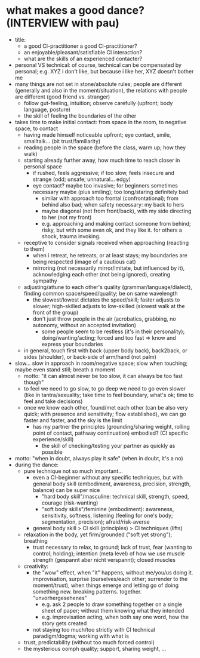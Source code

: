 what makes a good dance? (INTERVIEW with pau)
======================================================================================================================
* title:
    * a good CI-practitioner a good CI-practitioner?
    * an enjoyable/pleasant/satisfiable CI interaction?
    * what are the skills of an experienced contacter?
* personal VS technical: of course, technical can be compensated by personal; e.g. XYZ i don't like, but because i like her, XYZ doesn't bother me
* many things are not set in stone/absolute rules; people are different (generally and also in the moment/situation), the relations with people are different (good friend vs. stranger)
    * follow gut-feeling, intuition; observe carefully (upfront; body language, posture)
    * the skill of feeling the boundaries of the other
* takes time to make initial contact: from space in the room, to negative space, to contact
    * having made himself noticeable upfront; eye contact, smile, smalltalk... (bit trust/familiarity)
    * reading people in the space (before the class, warm up; how they walk)
    * starting already further away, how much time to reach closer in personal space
        * if rushed, feels aggressive; if too slow, feels insecure and strange (odd; unsafe; unnatural... edgy)
        * eye contact? maybe too invasive; for beginners sometimes necessary maybe (plus smiling); too long/staring definitely bad
            * similar with approach too frontal (confrontational); from behind also bad; when safety necessary: my back to hers
            * maybe diagonal (not from front/back), with my side directing to her (not my front)
            * e.g. approaching and making contact someone from behind; risky, but with some even ok, and they like it. for others a shock, trauma invoking.
    * receptive to consider signals received when approaching (reacting to them)
        * when i retreat, he retreats, or at least stays; my boundaries are being respected (image of a cautious cat)
        * mirroring (not necessarily mirror/imitate, but influenced by it), acknowledging each other (not being ignored), creating sympathy
    * adjusting/attune to each other's quality (grammar/language/dialect), finding common space/speed/quality; be on same wavelength
        * the slowest/lowest dictates the speed/skill; faster adjusts to slower; high-skilled adjusts to low-skilled (slowest walk at the front of the group)
        * don't just throw people in the air (acrobatics, grabbing, no autonomy, without an accepted invitation)
            * some people seem to be restless (it's in their personality); doing/wanting/acting; forced and too fast => know and express your boundaries
    * in general, touch first with back (upper body back), back2back, or sides (shoulder), or back-side of arm/hand (not palm)
* slow... slow in approach in room/negative space; slow when touching; maybe even stand still; breath a moment
    * motto: "it can almost never be too slow, it can always be too fast though"
    * to feel we need to go slow, to go deep we need to go even slower (like in tantra/sexuality; take time to feel boundary, what's ok; time to feel and take decisions)
    * once we know each other, found/met each other (can be also very quick; with presence and sensitivity; flow established), we can go faster and faster, and the sky is the limit
        * has my partner the principles (grounding/sharing weight, rolling point of contact, pathway continuation) embodied? (CI specific experience/skill)
            * the skill of checking/testing your partner as quickly as possible
* motto: "when in doubt, always play it safe" (when in doubt, it's a no)
* during the dance:
    * pure technique not so much important...
        * even a CI-beginner without any specific techniques, but with general body skill (embodiment, awareness, precision, strength, balance) can be super nice
            * "hard body skill"/masculine: technical skill, strength, speed, courage (risk-wanting)
            * "soft body skills"/feminine (embodiment): awareness, sensitivity, softness, listening (feeling for one's body; segmentation, precision); afraid/risk-averse
        * general body skill > CI skill (principles) > CI techniques (lifts)
    * relaxation in the body, yet firm/grounded ("soft yet strong"); breathing
        * trust necessary to relax, to ground; lack of trust, fear (wanting to control; holding); intention (meta level) of how we use muscle strength (gespannt aber nicht verspannt); closed muscles
    * creativity:
        * the "wow" effect, when "it" happens, without me/you/us doing it. improvisation, surprise (ourselves/each other; surrender to the moment/trust), when things emerge and letting go of doing something new. breaking patterns. together. "unvorhergesehenes"
            * e.g. ask 2 people to draw something together on a single sheet of paper; without them knowing what they intended
            * e.g. improvisation acting, when both say one word, how the story gets created
        * not staying too much/too strictly with CI technical paradigm/dogma; working with what is
    * trust, predictability (without too much forced control)
    * the mysterious oomph quality; support, sharing weight, ...
